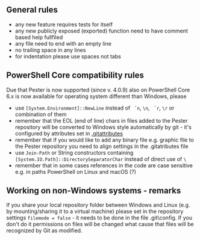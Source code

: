 ## General rules
- any new feature requires tests for itself
- any new publicly exposed (exported) function need to have comment based help fullfiled
- any file need to end with an empty line
- no trailing space in any lines
- for indentation please use spaces not tabs

## PowerShell Core compatibility rules

Due that Pester is now supported (since v. 4.0.9) also on PowerShell Core 6.x is now available for operating system different than Windows, please
- use ```[System.Environment]::NewLine``` instead of `` `n``, `\n`, `` `r``, `\r` or combination of them
- remember that the EOL (end of line) chars in files added to the Pester repository will be converted to Windows style automatically by git - it's configured by attributes set in [.gitattributes](https://git-scm.com/docs/gitattributes)
- remember that if you would like to add any binary file e.g. graphic file to the Pester repository you need to align settings in the .gitatributes file
- use ```Join-Path``` or String constructors containing ```[System.IO.Path]::DirectorySeparatorChar``` instead of direct use of ```\```
- remember that in some cases references in the code are case sensitive e.g. in paths PowerShell on Linux and macOS (?)

## Working on non-Windows systems - remarks

If you share your local repository folder between Windows and Linux (e.g. by mounting/sharing it to a virtual machine) please set in the repository settings ```filemode = false``` - it needs to be done in the file .git\config. If you don't do it permissions on files will be changed what cause that files will be recognized by Git as modified.
